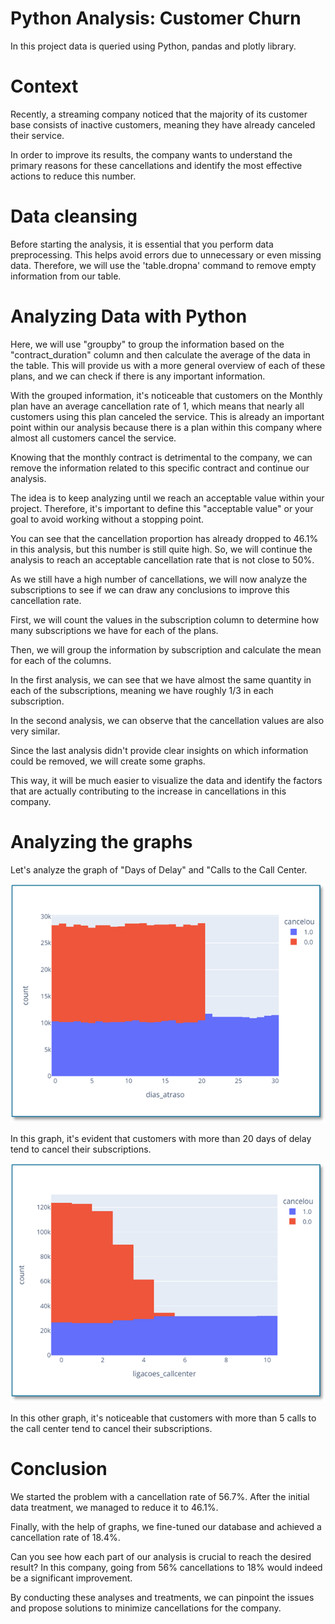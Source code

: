 # Python Analysis: Customer Churn

In this project data is queried using Python, pandas and plotly library.

# Context

Recently, a streaming company noticed that the majority of its customer base consists of inactive customers, meaning they have already canceled their service.

In order to improve its results, the company wants to understand the primary reasons for these cancellations and identify the most effective actions to reduce this number.

# Data cleansing

Before starting the analysis, it is essential that you perform data preprocessing. This helps avoid errors due to unnecessary or even missing data. Therefore, we will use the 'table.dropna' command to remove empty information from our table.

# Analyzing Data with Python

Here, we will use "groupby" to group the information based on the "contract_duration" column and then calculate the average of the data in the table. This will provide us with a more general overview of each of these plans, and we can check if there is any important information.

With the grouped information, it's noticeable that customers on the Monthly plan have an average cancellation rate of 1, which means that nearly all customers using this plan canceled the service. This is already an important point within our analysis because there is a plan within this company where almost all customers cancel the service.


Knowing that the monthly contract is detrimental to the company, we can remove the information related to this specific contract and continue our analysis.

The idea is to keep analyzing until we reach an acceptable value within your project. Therefore, it's important to define this "acceptable value" or your goal to avoid working without a stopping point.

You can see that the cancellation proportion has already dropped to 46.1% in this analysis, but this number is still quite high. So, we will continue the analysis to reach an acceptable cancellation rate that is not close to 50%.


As we still have a high number of cancellations, we will now analyze the subscriptions to see if we can draw any conclusions to improve this cancellation rate.

First, we will count the values in the subscription column to determine how many subscriptions we have for each of the plans. 

Then, we will group the information by subscription and calculate the mean for each of the columns.


In the first analysis, we can see that we have almost the same quantity in each of the subscriptions, meaning we have roughly 1/3 in each subscription.

In the second analysis, we can observe that the cancellation values are also very similar.


Since the last analysis didn't provide clear insights on which information could be removed, we will create some graphs. 

This way, it will be much easier to visualize the data and identify the factors that are actually contributing to the increase in cancellations in this company.

# Analyzing the graphs

Let's analyze the graph of "Days of Delay" and "Calls to the Call Center.

![Alt text](image-1.png)

In this graph, it's evident that customers with more than 20 days of delay tend to cancel their subscriptions.


![Alt text](image-3.png)

In this other graph, it's noticeable that customers with more than 5 calls to the call center tend to cancel their subscriptions.


# Conclusion

 We started the problem with a cancellation rate of 56.7%. After the initial data treatment, we managed to reduce it to 46.1%. 
 
 Finally, with the help of graphs, we fine-tuned our database and achieved a cancellation rate of 18.4%.
 
Can you see how each part of our analysis is crucial to reach the desired result? In this company, going from 56% cancellations to 18% would indeed be a significant improvement. 

By conducting these analyses and treatments, we can pinpoint the issues and propose solutions to minimize cancellations for the company.